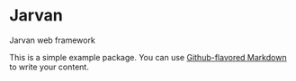 # Jarvan

Jarvan web framework

This is a simple example package. You can use
[Github-flavored Markdown](https://guides.github.com/features/mastering-markdown/)
to write your content.
